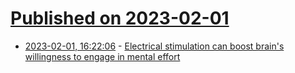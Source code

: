# [Published on 2023-02-01](index.md)

* [2023-02-01, 16:22:06](https://news.ycombinator.com/item?id=34612759) - [Electrical stimulation can boost brain's willingness to engage in mental effort](https://www.psypost.org/2023/01/buzzing-the-brain-with-electricity-can-boost-the-willingness-to-engage-in-mental-effort-67245)
